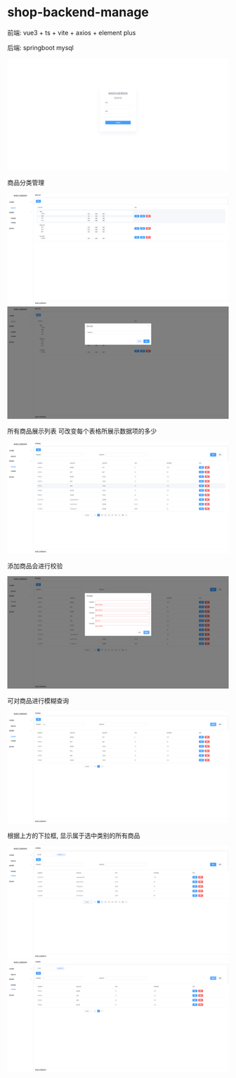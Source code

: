 # shop-backend-manage

前端: vue3 + ts + vite + axios + element plus

后端: springboot mysql



<img src="README.assets/image-20220104173241996.png" alt="image-20220104173241996" style="zoom:67%;" />

商品分类管理

<img src="README.assets/image-20220104173253764.png" alt="image-20220104173253764" style="zoom:67%;" />

<img src="README.assets/image-20220104173301616.png" alt="image-20220104173301616" style="zoom:67%;" />

所有商品展示列表		可改变每个表格所展示数据项的多少

<img src="README.assets/image-20220104173308034.png" alt="image-20220104173308034" style="zoom:67%;" />

添加商品会进行校验

<img src="README.assets/image-20220104174115835.png" alt="image-20220104174115835" style="zoom:67%;" />

可对商品进行模糊查询

<img src="README.assets/image-20220104173315957.png" alt="image-20220104173315957" style="zoom:67%;" />

根据上方的下拉框, 显示属于选中类别的所有商品

<img src="README.assets/image-20220104173337715.png" alt="image-20220104173337715" style="zoom:67%;" />

<img src="README.assets/image-20220104173352461.png" alt="image-20220104173352461" style="zoom:67%;" />
